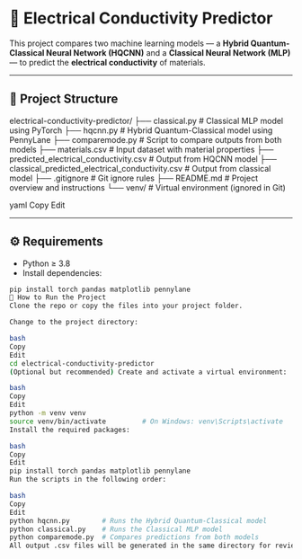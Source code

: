 # 🧪 Electrical Conductivity Predictor

This project compares two machine learning models — a **Hybrid Quantum-Classical Neural Network (HQCNN)** and a **Classical Neural Network (MLP)** — to predict the **electrical conductivity** of materials.

---

## 📁 Project Structure

electrical-conductivity-predictor/ ├── classical.py # Classical MLP model using PyTorch ├── hqcnn.py # Hybrid Quantum-Classical model using PennyLane ├── comparemode.py # Script to compare outputs from both models ├── materials.csv # Input dataset with material properties ├── predicted_electrical_conductivity.csv # Output from HQCNN model ├── classical_predicted_electrical_conductivity.csv # Output from classical model ├── .gitignore # Git ignore rules ├── README.md # Project overview and instructions └── venv/ # Virtual environment (ignored in Git)

yaml
Copy
Edit

---

## ⚙️ Requirements

- Python ≥ 3.8
- Install dependencies:

```bash
pip install torch pandas matplotlib pennylane
🚀 How to Run the Project
Clone the repo or copy the files into your project folder.

Change to the project directory:

bash
Copy
Edit
cd electrical-conductivity-predictor
(Optional but recommended) Create and activate a virtual environment:

bash
Copy
Edit
python -m venv venv
source venv/bin/activate         # On Windows: venv\Scripts\activate
Install the required packages:

bash
Copy
Edit
pip install torch pandas matplotlib pennylane
Run the scripts in the following order:

bash
Copy
Edit
python hqcnn.py        # Runs the Hybrid Quantum-Classical model
python classical.py    # Runs the Classical MLP model
python comparemode.py  # Compares predictions from both models
All output .csv files will be generated in the same directory for review and analysis.
